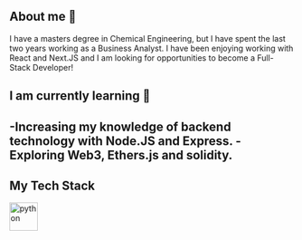 ## About me 👋

I have a masters degree in Chemical Engineering, but I have spent the last two years working as a Business Analyst. I have been enjoying working with React and Next.JS and I am looking for opportunities to become a Full-Stack Developer!

## I am currently learning 🌱

-Increasing my knowledge of backend technology with **Node.JS** and **Express**.
-Exploring Web3, Ethers.js and solidity.
-

## My Tech Stack
<a href="https://www.python.org"> 
  <img src="images/python-logo.svg" alt="python" style="height:50px;"/>
</a>



